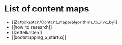 # List of content maps

- [[Zettelkasten/Content_maps/algorithms_to_live_by]]
- [[how_to_research]]
- [[zettelkasten]]
- [[bootstrapping_a_startup]]